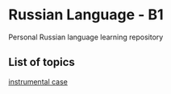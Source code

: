 # Russian Language - B1

Personal Russian language learning repository 

## List of topics 

[instrumental case](/notes/instrumental_case/instrumental_index.md)
